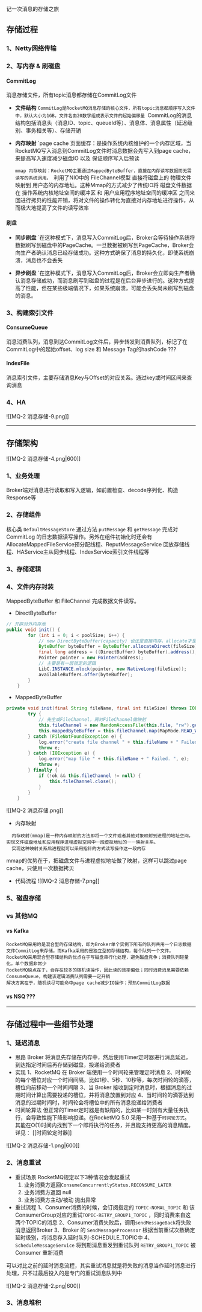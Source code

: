 记一次消息的存储之旅

## 存储过程

### 1、Netty网络传输


### 2、写内存 & 刷磁盘

#### CommitLog

消息存储文件，所有topic消息都存储在CommitLog文件
- **文件结构**
	`CommitLog是RocketMQ消息存储的核心文件，所有topic消息都顺序写入文件中，默认大小为1GB，文件名由20数字组成表示文件的起始偏移量
	`CommitLog的消息结构包括消息头（消息ID、topic、queueId等）、消息体、消息属性（延迟级别、事务相关等）、存储开销

- **内存映射**
	`page cache 页面缓存：是操作系统内核维护的一个内存区域，当RocketMQ写入消息到CommitLog文件时消息数据会先写入到page cache，来提高写入速度减少磁盘IO 以及 保证顺序写入后预读

	`mmap 内存映射：RocketMQ主要通过MappedByteBuffer，直接在内存读写数据而无需读写的系统调用。
	`利用了NIO中的 FileChannel模型 直接将磁盘上的 物理文件 映射到 用户态的内存地址。这种Mmap的方式减少了传统IO将 磁盘文件数据在 操作系统内核地址空间的缓冲区 和 用户应用程序地址空间的缓冲区 之间来回进行拷贝的性能开销，将对文件的操作转化为直接对内存地址进行操作，从而极大地提高了文件的读写效率

#### 刷盘

- **同步刷盘**
	`在这种模式下，消息写入CommitLog后，Broker会等待操作系统将数据刷写到磁盘中的PageCache。一旦数据被刷写到PageCache，Broker会向生产者确认消息已经存储成功。这种方式确保了消息的持久化，即使系统崩溃，消息也不会丢失

- **异步刷盘**
	`在这种模式下，消息写入CommitLog后，Broker会立即向生产者确认消息存储成功，而消息刷写到磁盘的过程是在后台异步进行的。这种方式提高了性能，但在某些极端情况下，如果系统崩溃，可能会丢失尚未刷写到磁盘的消息。

### 3、构建索引文件

#### ConsumeQueue
消息消费队列，消息到达CommitLog文件后，异步转发到消费队列，标记了在CommitLog中的起始offset、log size 和 Message Tag的hashCode ???

#### IndexFile
消息索引文件，主要存储消息Key与Offset的对应关系。通过key或时间区间来查询消息

### 4、HA



![[MQ-2 消息存储-9.png]]



---
## 存储架构

![[MQ-2 消息存储-4.png|600]]

### 1、业务处理
Broker端对消息进行读取和写入逻辑，如前置检查、decode序列化、构造Response等

### 2、存储组件
核心类 `DefaultMessageStore` 通过方法 `putMessage` 和 `getMessage` 完成对 CommitLog 的日志数据读写操作。另外在组件初始化时还会有 AllocateMappedFileService预分配线程、ReputMessageService 回放存储线程、HAService主从同步线程、IndexService索引文件线程等

### 3、存储逻辑

### 4、文件内存封装

MappedByteBuffer 和 FileChannel 完成数据文件读写。

 - DirectByteBuffer
```java
// 开辟对外内存池
public void init() {
        for (int i = 0; i < poolSize; i++) {
			// new DirectByteBuffer(capacity) 也还是直接内存，allocate才是堆内存
            ByteBuffer byteBuffer = ByteBuffer.allocateDirect(fileSize);
            final long address = ((DirectBuffer) byteBuffer).address();
            Pointer pointer = new Pointer(address);
			// 主要是有一层锁定的逻辑
            LibC.INSTANCE.mlock(pointer, new NativeLong(fileSize));
            availableBuffers.offer(byteBuffer);
        }
    }

```

 - MappedByteBuffer
```java
private void init(final String fileName, final int fileSize) throws IOException {
        try {
			// 先生成FileChannel，再对FileChannel做映射
            this.fileChannel = new RandomAccessFile(this.file, "rw").getChannel();
            this.mappedByteBuffer = this.fileChannel.map(MapMode.READ_WRITE, 0, fileSize);
        } catch (FileNotFoundException e) {
            log.error("create file channel " + this.fileName + " Failed. ", e);
            throw e;
        } catch (IOException e) {
            log.error("map file " + this.fileName + " Failed. ", e);
            throw e;
        } finally {
            if (!ok && this.fileChannel != null) {
                this.fileChannel.close();
            }
        }
    }
```


![[MQ-2 消息存储.png]]

- 内存映射
```
  内存映射(mmap)是一种内存映射的方法即将一个文件或者其他对象映射到进程的地址空间，实现文件磁盘地址和应用程序进程虚拟空间中一段虚拟地址的一一映射关系。
  实现这种映射关系后进程就可以采用指针的方式读写操作这一段内存
```

mmap的优势在于，把磁盘文件与进程虚拟地址做了映射，这样可以跳过page cache，只使用一次数据拷贝


-  代码流程
![[MQ-2 消息存储-7.png]]

### 5、磁盘存储

### vs 其他MQ

#### vs Kafka

	RocketMQ采用的是混合型的存储结构，即为Broker单个实例下所有的队列共用一个日志数据文件CommitLog来存储。而Kafka采用的是独立型的存储结构，每个队列一个文件。
	RocketMQ采用混合型存储结构的优点在于写磁盘串行化处理，避免磁盘竞争；消费队列轻量化，单个数据非常少
	RocketMQ缺点在于，会存在较多的随机读操作，因此读的效率偏低；同时消费消息需要依赖ConsumeQueue，构建该逻辑消费队列需要一定开销
	解决方案在于，随机读尽可能命中page cache减少IO操作；预热CommitLog数据
	

#### vs NSQ ???



---

## 存储过程中一些细节处理
### 1、延迟消息

- 思路
	Broker 将消息先存储在内存中，然后使用Timer定时器进行消息延迟，到达指定时间后再存储到磁盘，投递给消费者
- 实现
	1、RocketMQ 在 Broker 端使用一个时间轮来管理定时消息
	2、时间轮的每个槽位对应一个时间间隔，比如1秒、5秒、10秒等，每次时间轮的滴答，槽位向前移动一个时间间隔
	3、当 Broker 接收到定时消息时，根据消息的过期时间计算出需要投递的槽位，并将消息放置到对应
	4、当时间轮的滴答达到消息的过期时间时，时间轮会将槽位中的所有消息投递给消费者
- 时间轮算法
	但正常的Timer定时器是有缺陷的，比如某一时刻有大量任务执行，会导致性能下降影响投递。在RocketMQ 5.0 采用一种基于`时间轮方式`。
	其能在O(1)时间内找到下一个即将执行的任务，并且能支持更高的消息精度。详见： [[时间轮定时器]]

![[MQ-2 消息存储-1.png|600]]


### 2、消息重试

-  重试场景
	RocketMQ规定以下3种情况会发起重试
	1.  业务消费方返回`ConsumeConcurrentlyStatus.RECONSUME_LATER`
	2.  业务消费方返回 null
	3.  业务消费方主动/被动 抛出异常
-  重试流程
	1、Consumer消费的时候，会订阅指定的 `TOPIC-NOMAL_TOPIC` 和 该ConsumerGroup对应的重试`TOPIC-RETRY_GROUP1_TOPIC` ，同时消费来自这两个TOPIC的消息
	2、Consumer消费失败后，调用`sendMessageBack`将失败消息返回Broker
	3、Broker 的 `SendMessageProcessor` 根据当前重试次数确定延时级别，将消息存入延时队列-SCHEDULE_TOPIC中
	4、`ScheduleMessageService` 将到期消息重发到重试队列 `RETRY_GROUP1_TOPIC` 被 Consumer 重新消费 

可以对比之前的延时消息流程，其实重试消息就是将失败的消息当作延时消息进行处理，只不过最后投入的是专门的重试消息队列中

![[MQ-2 消息存储-2.png|600]]


### 3、消息堆积



